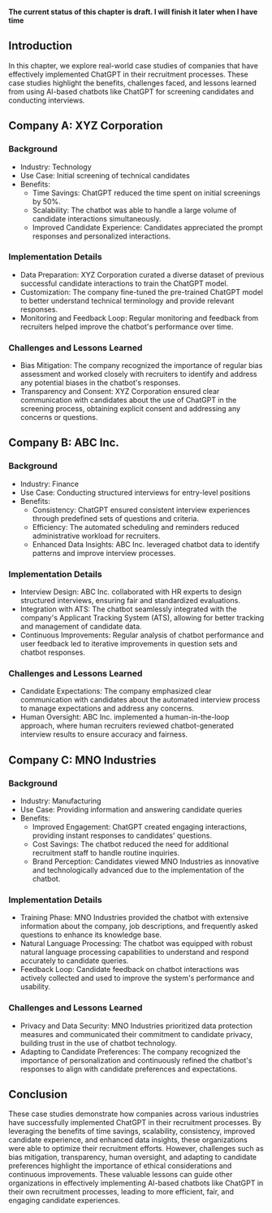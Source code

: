 **The current status of this chapter is draft. I will finish it later when I have time**

Introduction
------------

In this chapter, we explore real-world case studies of companies that have effectively implemented ChatGPT in their recruitment processes. These case studies highlight the benefits, challenges faced, and lessons learned from using AI-based chatbots like ChatGPT for screening candidates and conducting interviews.

Company A: XYZ Corporation
--------------------------

### Background

* Industry: Technology
* Use Case: Initial screening of technical candidates
* Benefits:
  * Time Savings: ChatGPT reduced the time spent on initial screenings by 50%.
  * Scalability: The chatbot was able to handle a large volume of candidate interactions simultaneously.
  * Improved Candidate Experience: Candidates appreciated the prompt responses and personalized interactions.

### Implementation Details

* Data Preparation: XYZ Corporation curated a diverse dataset of previous successful candidate interactions to train the ChatGPT model.
* Customization: The company fine-tuned the pre-trained ChatGPT model to better understand technical terminology and provide relevant responses.
* Monitoring and Feedback Loop: Regular monitoring and feedback from recruiters helped improve the chatbot's performance over time.

### Challenges and Lessons Learned

* Bias Mitigation: The company recognized the importance of regular bias assessment and worked closely with recruiters to identify and address any potential biases in the chatbot's responses.
* Transparency and Consent: XYZ Corporation ensured clear communication with candidates about the use of ChatGPT in the screening process, obtaining explicit consent and addressing any concerns or questions.

Company B: ABC Inc.
-------------------

### Background

* Industry: Finance
* Use Case: Conducting structured interviews for entry-level positions
* Benefits:
  * Consistency: ChatGPT ensured consistent interview experiences through predefined sets of questions and criteria.
  * Efficiency: The automated scheduling and reminders reduced administrative workload for recruiters.
  * Enhanced Data Insights: ABC Inc. leveraged chatbot data to identify patterns and improve interview processes.

### Implementation Details

* Interview Design: ABC Inc. collaborated with HR experts to design structured interviews, ensuring fair and standardized evaluations.
* Integration with ATS: The chatbot seamlessly integrated with the company's Applicant Tracking System (ATS), allowing for better tracking and management of candidate data.
* Continuous Improvements: Regular analysis of chatbot performance and user feedback led to iterative improvements in question sets and chatbot responses.

### Challenges and Lessons Learned

* Candidate Expectations: The company emphasized clear communication with candidates about the automated interview process to manage expectations and address any concerns.
* Human Oversight: ABC Inc. implemented a human-in-the-loop approach, where human recruiters reviewed chatbot-generated interview results to ensure accuracy and fairness.

Company C: MNO Industries
-------------------------

### Background

* Industry: Manufacturing
* Use Case: Providing information and answering candidate queries
* Benefits:
  * Improved Engagement: ChatGPT created engaging interactions, providing instant responses to candidates' questions.
  * Cost Savings: The chatbot reduced the need for additional recruitment staff to handle routine inquiries.
  * Brand Perception: Candidates viewed MNO Industries as innovative and technologically advanced due to the implementation of the chatbot.

### Implementation Details

* Training Phase: MNO Industries provided the chatbot with extensive information about the company, job descriptions, and frequently asked questions to enhance its knowledge base.
* Natural Language Processing: The chatbot was equipped with robust natural language processing capabilities to understand and respond accurately to candidate queries.
* Feedback Loop: Candidate feedback on chatbot interactions was actively collected and used to improve the system's performance and usability.

### Challenges and Lessons Learned

* Privacy and Data Security: MNO Industries prioritized data protection measures and communicated their commitment to candidate privacy, building trust in the use of chatbot technology.
* Adapting to Candidate Preferences: The company recognized the importance of personalization and continuously refined the chatbot's responses to align with candidate preferences and expectations.

Conclusion
----------

These case studies demonstrate how companies across various industries have successfully implemented ChatGPT in their recruitment processes. By leveraging the benefits of time savings, scalability, consistency, improved candidate experience, and enhanced data insights, these organizations were able to optimize their recruitment efforts. However, challenges such as bias mitigation, transparency, human oversight, and adapting to candidate preferences highlight the importance of ethical considerations and continuous improvements. These valuable lessons can guide other organizations in effectively implementing AI-based chatbots like ChatGPT in their own recruitment processes, leading to more efficient, fair, and engaging candidate experiences.

